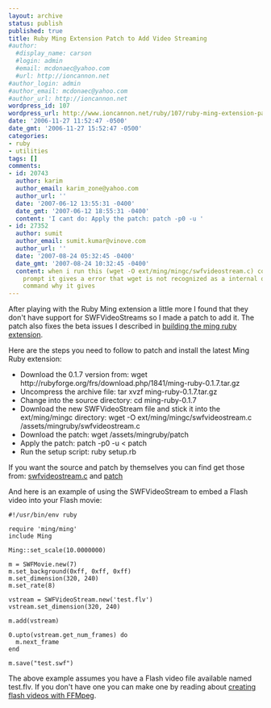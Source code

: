 ```yaml
---
layout: archive
status: publish
published: true
title: Ruby Ming Extension Patch to Add Video Streaming
#author:
  #display_name: carson
  #login: admin
  #email: mcdonaec@yahoo.com
  #url: http://ioncannon.net
#author_login: admin
#author_email: mcdonaec@yahoo.com
#author_url: http://ioncannon.net
wordpress_id: 107
wordpress_url: http://www.ioncannon.net/ruby/107/ruby-ming-extension-patch-to-add-video-streaming/
date: '2006-11-27 11:52:47 -0500'
date_gmt: '2006-11-27 15:52:47 -0500'
categories:
- ruby
- utilities
tags: []
comments:
- id: 20743
  author: karim
  author_email: karim_zone@yahoo.com
  author_url: ''
  date: '2007-06-12 13:55:31 -0400'
  date_gmt: '2007-06-12 18:55:31 -0400'
  content: 'I cant do: Apply the patch: patch -p0 -u '
- id: 27352
  author: sumit
  author_email: sumit.kumar@vinove.com
  author_url: ''
  date: '2007-08-24 05:32:45 -0400'
  date_gmt: '2007-08-24 10:32:45 -0400'
  content: when i run this (wget -O ext/ming/mingc/swfvideostream.c) command on command
    prompt it gives a error that wget is not recognized as a internal or external
    command why it gives
---
```

After playing with the Ruby Ming extension a little more I found that they don't have support for SWFVideoStreams so I made a patch to add it. The patch also fixes the beta issues I described in <a href="http://www.ioncannon.net/ruby/62/building-the-ming-ruby-extension/">building the ming ruby extension</a>.
<!--more-->

Here are the steps you need to follow to patch and install the latest Ming Ruby extension:

<ul>
<li>Download the 0.1.7 version from: wget http://rubyforge.org/frs/download.php/1841/ming-ruby-0.1.7.tar.gz
  </li>
<li>Uncompress the archive file: tar xvzf ming-ruby-0.1.7.tar.gz</li>
<li>Change into the source directory: cd ming-ruby-0.1.7 </li>
<li>Download the new SWFVideoStream file and stick it into the ext/ming/mingc directory: wget -O ext/ming/mingc/swfvideostream.c /assets/mingruby/swfvideostream.c</li>
<li>Download the patch: wget /assets/mingruby/patch</li>
<li>Apply the patch: patch -p0 -u < patch</li>
<li>Run the setup script: ruby setup.rb</li>
</ul>
If you want the source and patch by themselves you can find get those from: <a href="/assets/mingruby/swfvideostream.c">swfvideostream.c</a> and <a href="/assets/mingruby/patch">patch</a>

And here is an example of using the SWFVideoStream to embed a Flash video into your Flash movie:

```
#!/usr/bin/env ruby

require 'ming/ming'
include Ming

Ming::set_scale(10.0000000)

m = SWFMovie.new(7)
m.set_background(0xff, 0xff, 0xff)
m.set_dimension(320, 240)
m.set_rate(8)

vstream = SWFVideoStream.new('test.flv')
vstream.set_dimension(320, 240)

m.add(vstream)

0.upto(vstream.get_num_frames) do
  m.next_frame
end

m.save("test.swf")
```
The above example assumes you have a Flash video file available named test.flv. If you don't have one you can make one by reading about <a href="http://www.ioncannon.net/linux/105/create-flash-videos-ffmpeg/">creating flash videos with FFMpeg</a>.



